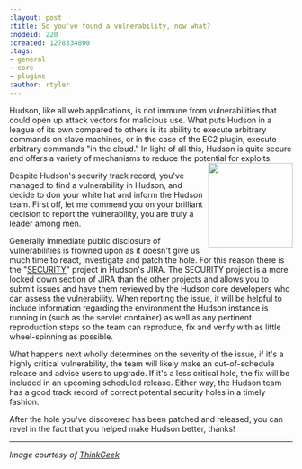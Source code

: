 ```yaml
---
:layout: post
:title: So you've found a vulnerability, now what?
:nodeid: 220
:created: 1278334800
:tags:
- general
- core
- plugins
:author: rtyler
---
```

Hudson, like all web applications, is not immune from vulnerabilities that could open up attack vectors for malicious use. What puts Hudson in a league of its own compared to others is its ability to execute arbitrary commands on slave machines, or in the case of the EC2 plugin, execute arbitrary commands "in the cloud." In light of all this, Hudson is quite secure and offers a variety of mechanisms to reduce the potential for exploits. <img src="http://www.thinkgeek.com/images/products/zoom/hacker-hat.jpg" width="150" align="right"/>


Despite Hudson's security track record, you've managed to find a vulnerability in Hudson, and decide to don your white hat and inform the Hudson team. First off, let me commend you on your brilliant decision to report the vulnerability, you are truly a leader among men. 

Generally immediate public disclosure of vulnerabilities is frowned upon as it doesn't give us much time to react, investigate and patch the hole. For this reason there is the "[SECURITY](http://issues.hudson-ci.org/browse/SECURITY)" project in Hudson's JIRA. The SECURITY project is a more locked down section of JIRA than the other projects and allows you to submit issues and have them reviewed by the Hudson core developers who can assess the vulnerability. When reporting the issue, it will be helpful to include information regarding the environment the Hudson instance is running in (such as the servlet container) as well as any pertinent reproduction steps so the team can reproduce, fix and verify with as little wheel-spinning as possible.


What happens next wholly determines on the severity of the issue, if it's a highly critical vulnerability, the team will likely make an out-of-schedule release and advise users to upgrade. If it's a less critical hole, the fix will be included in an upcoming scheduled release. Either way, the Hudson team has a good track record of correct potential security holes in a timely fashion.

After the hole you've discovered has been patched and released, you can revel in the fact that you helped make Hudson better, thanks!

----

*Image courtesy of [ThinkGeek](http://www.thinkgeek.com/tshirts-apparel/hats-ties/6345/)*
